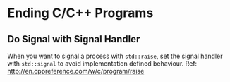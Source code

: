 # Ending C/C++ Programs

## Do Signal with Signal Handler

When you want to signal a process with `std::raise`, set the signal handler with `std::signal` to
avoid implementation defined behaviour. Ref: http://en.cppreference.com/w/c/program/raise
